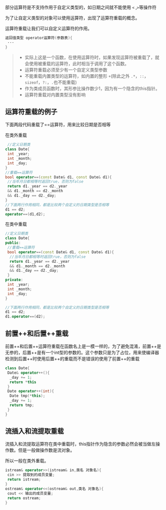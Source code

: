 部分运算符是不支持作用于自定义类型的，如日期之间就不能使用 `<` ,`>`等操作符

为了让自定义类型的对象可以使用运算符，出现了运算符重载的概念。

运算符重载让我们可以自定义运算符的作用。

```cpp
返回值类型 operator运算符(参数表){
 ···
}
```

> - 实际上这是一个函数，在使用运算符时，如果发现运算符被重载了，就会使用被重载的运算符，此时相当于调用了这个函数。
> - 运算符重载必须至少有一个自定义类型参数
> - 不能重载内置类型的运算符，如内置的整形 `+`(除此之外 `.*`，`::`，`sizeof`，`?:`，`.`也不能重载)
> - 作为类成员函数时，其形参比操作数少1，因为有一个隐含的this指针。
> - 运算符重载对内置类型没有影响

## 运算符重载的例子

下面两段代码重载了\=\=运算符，用来比较日期是否相等

在类外重载

```cpp
 //定义日期类
class Date{
 int _year;
 int _month;
 int _day;
}
//重载==运算符
bool operator==(const Date& d1, const Date& d1){
 //当年月日都相等时返回true，否则为false
 return d1._year == d2._year
 && d1._month == d2._month
 && d1._day == d2._day;
}
//下面两行作用相同，都是比较两个自定义的日期类型是否相等
d1 == d2;
operator==(d1,d2);
```

在类中重载

```cpp
//定义日期类
class Date{
public:
 //重载==运算符
 bool operator==(const Date& d1, const Date& d1){
  //当年月日都相等时返回true，否则为false
  return d1._year == d2._year
  && d1._month == d2._month
  && d1._day == d2._day;
 }
private:
 int _year;
 int _month;
 int _day;
}

//下面两行作用相同，都是比较两个自定义的日期类型是否相等
d1 == d2;
d1.operator==(d2);
```

## 前置++和后置++重载

前置++和后置++运算符重载在函数名上是一模一样的，为了避免混淆，前置++是无参的，后置++是有一个int型的参数的。这个参数只是为了占位，用来使编译器检测到后置++时使用后置++的重载而不是错误的使用了前置++的重载

```cpp
class Date{
 Date& operator++(){
  _day += 1;
  return *this
 }
 Date operator++(int){
  Date tmp(*this);
  _day += 1;
  return tmp;
 }
}
```

## 流插入和流提取重载
流插入和流提取运算符在类中重载时，this指针作为隐含的参数必然会被当做左操作数。但是一般做操作数是流对象。

所以一般在类外重载。
```cpp
istream& operator>>(istream& in,类名 对象名){
 cin >> 提取到的成员变量;
 return istream;
}
ostream& operator<<(ostream& out,类名 对象名){
 cout << 输出的成员变量;
 return ostream;
}
```


